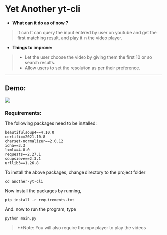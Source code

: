 # Yet Another yt-cli

- **What can it do as of now ?**
> It can It can query the input entered by user on youtube and get the first matching result, and play it in the video player.

- **Things to improve:**
> - Let the user choose the video by giving them the first 10 or so search results.
> - Allow users to set the resolution as per their preference.

---
## Demo:
<img src="https://cdn.discordapp.com/attachments/905074139327516691/953245492601565194/deno.gif">

### **Requirements**:
The following packages need to be installed:
```
beautifulsoup4==4.10.0
certifi==2021.10.8
charset-normalizer==2.0.12
idna==3.3
lxml==4.8.0
requests==2.27.1
soupsieve==2.3.1
urllib3==1.26.8
```
To install the above packages, change directory to the project folder
```shell
cd another-yt-cli
```
Now install the packages by running,
```shell
pip install -r requirements.txt
```
And. now to run the program, type
```shell
python main.py
```
> **Note: You will also require the mpv player to play the videos
